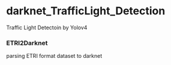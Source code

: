 # darknet_TrafficLight_Detection

Traffic Light Detectoin by Yolov4


### ETRI2Darknet
parsing ETRI format dataset to darknet
